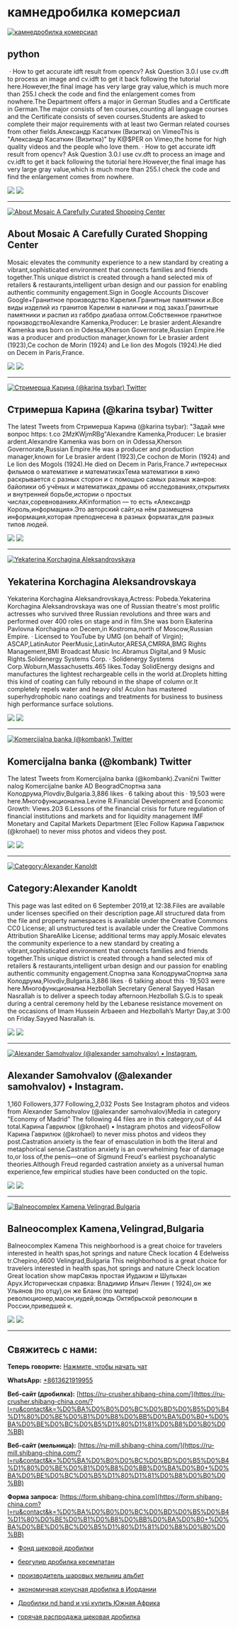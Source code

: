 # камнедробилка комерсиал

<a href="https://swt.shibang-china.com/?l=ru&img&k=%D0%BA%D0%B0%D0%BC%D0%BD%D0%B5%D0%B4%D1%80%D0%BE%D0%B1%D0%B8%D0%BB%D0%BA%D0%B0+%D0%BA%D0%BE%D0%BC%D0%B5%D1%80%D1%81%D0%B8%D0%B0%D0%BB" target="_blank">![камнедробилка комерсиал](http://static.shibang-china.com/all-800x300/1288.jpg)</a>

## python
&nbsp;&#0183;&#32;How to get accurate idft result from opencv? Ask Question 3.0.I use cv.dft to process an image and cv.idft to get it back following the tutorial here.However,the final image has very large gray value,which is much more than 255.I check the code and find the enlargement comes from nowhere.The Department offers a major in German Studies and a Certificate in German.The major consists of ten courses,counting all language courses and the Certificate consists of seven courses.Students are asked to complete their major requirements with at least two German related courses from other fields.Александр Касаткин (Визитка) on VimeoThis is &quot;Александр Касаткин (Визитка)&quot; by K@$PER on Vimeo,the home for high quality videos and the people who love them.&nbsp;&#0183;&#32;How to get accurate idft result from opencv? Ask Question 3.0.I use cv.dft to process an image and cv.idft to get it back following the tutorial here.However,the final image has very large gray value,which is much more than 255.I check the code and find the enlargement comes from nowhere.


<a href="https://whatsapp.shibangsoft.com/WhatsApp.php" target="_blank" title="WhatsApp">![](http://static.shibang-china.com/icon/whatsapp.png)</a> <a href="https://swt.shibang-china.com/?l=ru&icon&k=%D0%BA%D0%B0%D0%BC%D0%BD%D0%B5%D0%B4%D1%80%D0%BE%D0%B1%D0%B8%D0%BB%D0%BA%D0%B0+%D0%BA%D0%BE%D0%BC%D0%B5%D1%80%D1%81%D0%B8%D0%B0%D0%BB" target="_blank">![](http://static.shibang-china.com/icon/chat-ru.png)</a>

---

<a href="https://swt.shibang-china.com/?l=ru&img&k=%D0%BA%D0%B0%D0%BC%D0%BD%D0%B5%D0%B4%D1%80%D0%BE%D0%B1%D0%B8%D0%BB%D0%BA%D0%B0+%D0%BA%D0%BE%D0%BC%D0%B5%D1%80%D1%81%D0%B8%D0%B0%D0%BB" target="_blank">![About Mosaic A Carefully Curated Shopping Center](http://static.shibang-china.com/all-800x300/530.jpg)</a>

## About Mosaic A Carefully Curated Shopping Center
Mosaic elevates the community experience to a new standard by creating a vibrant,sophisticated environment that connects families and friends together.This unique district is created through a hand selected mix of retailers &amp; restaurants,intelligent urban design and our passion for enabling authentic community engagement.Sign in Google Accounts Discover Google+Гранитное производство Карелия.Гранитные памятники и.Все виды изделий из гранитов Карелии в наличии и под заказ.Гранитные памятники и распил из габбро диабаза оптом.Собственное гранитное производствоAlexandre Kamenka,Producer: Le brasier ardent.Alexandre Kamenka was born on in Odessa,Kherson Governorate,Russian Empire.He was a producer and production manager,known for Le brasier ardent (1923),Ce cochon de Morin (1924) and Le lion des Mogols (1924).He died on Decem in Paris,France.


<a href="https://whatsapp.shibangsoft.com/WhatsApp.php" target="_blank" title="WhatsApp">![](http://static.shibang-china.com/icon/whatsapp.png)</a> <a href="https://swt.shibang-china.com/?l=ru&icon&k=%D0%BA%D0%B0%D0%BC%D0%BD%D0%B5%D0%B4%D1%80%D0%BE%D0%B1%D0%B8%D0%BB%D0%BA%D0%B0+%D0%BA%D0%BE%D0%BC%D0%B5%D1%80%D1%81%D0%B8%D0%B0%D0%BB" target="_blank">![](http://static.shibang-china.com/icon/chat-ru.png)</a>

---

<a href="https://swt.shibang-china.com/?l=ru&img&k=%D0%BA%D0%B0%D0%BC%D0%BD%D0%B5%D0%B4%D1%80%D0%BE%D0%B1%D0%B8%D0%BB%D0%BA%D0%B0+%D0%BA%D0%BE%D0%BC%D0%B5%D1%80%D1%81%D0%B8%D0%B0%D0%BB" target="_blank">![Стримерша Карина (@karina tsybar) Twitter](http://static.shibang-china.com/all-800x300/294.jpg)</a>

## Стримерша Карина (@karina tsybar) Twitter
The latest Tweets from Стримерша Карина (@karina tsybar): &quot;Задай мне вопрос https: t.co 2MzKWjmRBg&quot;Alexandre Kamenka,Producer: Le brasier ardent.Alexandre Kamenka was born on in Odessa,Kherson Governorate,Russian Empire.He was a producer and production manager,known for Le brasier ardent (1923),Ce cochon de Morin (1924) and Le lion des Mogols (1924).He died on Decem in Paris,France.7 интересных фильмов о математике и математикахТема математики в кино раскрывается с разных сторон и с помощью самых разных жанров: байопики об учёных и математиках,драмы об исследованиях,открытиях и внутренней борьбе,истории о простых числах,соревнованиях.AKinformation — то есть &#171;Александр Король,информация&#187;.Это авторский сайт,на нём размещена информация,которая преподнесена в разных форматах,для разных типов людей.


<a href="https://whatsapp.shibangsoft.com/WhatsApp.php" target="_blank" title="WhatsApp">![](http://static.shibang-china.com/icon/whatsapp.png)</a> <a href="https://swt.shibang-china.com/?l=ru&icon&k=%D0%BA%D0%B0%D0%BC%D0%BD%D0%B5%D0%B4%D1%80%D0%BE%D0%B1%D0%B8%D0%BB%D0%BA%D0%B0+%D0%BA%D0%BE%D0%BC%D0%B5%D1%80%D1%81%D0%B8%D0%B0%D0%BB" target="_blank">![](http://static.shibang-china.com/icon/chat-ru.png)</a>

---

<a href="https://swt.shibang-china.com/?l=ru&img&k=%D0%BA%D0%B0%D0%BC%D0%BD%D0%B5%D0%B4%D1%80%D0%BE%D0%B1%D0%B8%D0%BB%D0%BA%D0%B0+%D0%BA%D0%BE%D0%BC%D0%B5%D1%80%D1%81%D0%B8%D0%B0%D0%BB" target="_blank">![Yekaterina Korchagina Aleksandrovskaya](http://static.shibang-china.com/all-800x300/1271.jpg)</a>

## Yekaterina Korchagina Aleksandrovskaya
Yekaterina Korchagina Aleksandrovskaya,Actress: Pobeda.Yekaterina Korchagina Aleksandrovskaya was one of Russian theatre's most prolific actresses who survived three Russian revolutions and three wars and performed over 400 roles on stage and in film.She was born Ekaterina Pavlovna Korchagina on Decem,in Kostroma,north of Moscow,Russian Empire.&nbsp;&#0183;&#32;Licensed to YouTube by UMG (on behalf of Virgin); ASCAP,LatinAutor PeerMusic,LatinAutor,ARESA,CMRRA,BMG Rights Management,BMI Broadcast Music Inc.Abramus Digital,and 9 Music Rights.Solidenergy Systems Corp.&nbsp;&#0183;&#32;Solidenergy Systems Corp.Woburn,Massachusetts.465 likes.Today SolidEnergy designs and manufactures the lightest rechargeable cells in the world at.Droplets hitting this kind of coating can fully rebound in the shape of column or.It completely repels water and heavy oils! Aculon has mastered superhydrophobic nano coatings and treatments for business to business high performance surface solutions.


<a href="https://whatsapp.shibangsoft.com/WhatsApp.php" target="_blank" title="WhatsApp">![](http://static.shibang-china.com/icon/whatsapp.png)</a> <a href="https://swt.shibang-china.com/?l=ru&icon&k=%D0%BA%D0%B0%D0%BC%D0%BD%D0%B5%D0%B4%D1%80%D0%BE%D0%B1%D0%B8%D0%BB%D0%BA%D0%B0+%D0%BA%D0%BE%D0%BC%D0%B5%D1%80%D1%81%D0%B8%D0%B0%D0%BB" target="_blank">![](http://static.shibang-china.com/icon/chat-ru.png)</a>

---

<a href="https://swt.shibang-china.com/?l=ru&img&k=%D0%BA%D0%B0%D0%BC%D0%BD%D0%B5%D0%B4%D1%80%D0%BE%D0%B1%D0%B8%D0%BB%D0%BA%D0%B0+%D0%BA%D0%BE%D0%BC%D0%B5%D1%80%D1%81%D0%B8%D0%B0%D0%BB" target="_blank">![Komercijalna banka (@kombank) Twitter](http://static.shibang-china.com/all-800x300/1093.jpg)</a>

## Komercijalna banka (@kombank) Twitter
The latest Tweets from Komercijalna banka (@kombank).Zvanični Twitter nalog Komercijalne banke AD BeogradСпортна зала Колодрума,Plovdiv,Bulgaria.3,886 likes &#183; 6 talking about this &#183; 19,503 were here.Многофункционална.Levine R.Financial Development and Economic Growth: Views.203 6.Lessons of the financial crisis for future regulation of financial institutions and markets and for liquidity management IMF Monetary and Capital Markets Department [Elec Follow Карина Гаврилюк (@krohael) to never miss photos and videos they post.


<a href="https://whatsapp.shibangsoft.com/WhatsApp.php" target="_blank" title="WhatsApp">![](http://static.shibang-china.com/icon/whatsapp.png)</a> <a href="https://swt.shibang-china.com/?l=ru&icon&k=%D0%BA%D0%B0%D0%BC%D0%BD%D0%B5%D0%B4%D1%80%D0%BE%D0%B1%D0%B8%D0%BB%D0%BA%D0%B0+%D0%BA%D0%BE%D0%BC%D0%B5%D1%80%D1%81%D0%B8%D0%B0%D0%BB" target="_blank">![](http://static.shibang-china.com/icon/chat-ru.png)</a>

---

<a href="https://swt.shibang-china.com/?l=ru&img&k=%D0%BA%D0%B0%D0%BC%D0%BD%D0%B5%D0%B4%D1%80%D0%BE%D0%B1%D0%B8%D0%BB%D0%BA%D0%B0+%D0%BA%D0%BE%D0%BC%D0%B5%D1%80%D1%81%D0%B8%D0%B0%D0%BB" target="_blank">![Category:Alexander Kanoldt](http://static.shibang-china.com/all-800x300/1216.jpg)</a>

## Category:Alexander Kanoldt
This page was last edited on 6 September 2019,at 12:38.Files are available under licenses specified on their description page.All structured data from the file and property namespaces is available under the Creative Commons CC0 License; all unstructured text is available under the Creative Commons Attribution ShareAlike License; additional terms may apply.Mosaic elevates the community experience to a new standard by creating a vibrant,sophisticated environment that connects families and friends together.This unique district is created through a hand selected mix of retailers &amp; restaurants,intelligent urban design and our passion for enabling authentic community engagement.Спортна зала КолодрумаСпортна зала Колодрума,Plovdiv,Bulgaria.3,886 likes &#183; 6 talking about this &#183; 19,503 were here.Многофункционална.Hezbollah Secretary General Sayyed Hasan Nasrallah is to deliver a speech today afternoon.Hezbollah S.G.is to speak during a central ceremony held by the Lebanese resistance movement on the occasions of Imam Hussein Arbaeen and Hezbollah’s Martyr Day,at 3:00 on Friday.Sayyed Nasrallah is.


<a href="https://whatsapp.shibangsoft.com/WhatsApp.php" target="_blank" title="WhatsApp">![](http://static.shibang-china.com/icon/whatsapp.png)</a> <a href="https://swt.shibang-china.com/?l=ru&icon&k=%D0%BA%D0%B0%D0%BC%D0%BD%D0%B5%D0%B4%D1%80%D0%BE%D0%B1%D0%B8%D0%BB%D0%BA%D0%B0+%D0%BA%D0%BE%D0%BC%D0%B5%D1%80%D1%81%D0%B8%D0%B0%D0%BB" target="_blank">![](http://static.shibang-china.com/icon/chat-ru.png)</a>

---

<a href="https://swt.shibang-china.com/?l=ru&img&k=%D0%BA%D0%B0%D0%BC%D0%BD%D0%B5%D0%B4%D1%80%D0%BE%D0%B1%D0%B8%D0%BB%D0%BA%D0%B0+%D0%BA%D0%BE%D0%BC%D0%B5%D1%80%D1%81%D0%B8%D0%B0%D0%BB" target="_blank">![Alexander Samohvalov (@alexander samohvalov) • Instagram.](http://static.shibang-china.com/all-800x300/153.jpg)</a>

## Alexander Samohvalov (@alexander samohvalov) • Instagram.
1,160 Followers,377 Following,2,032 Posts See Instagram photos and videos from Alexander Samohvalov (@alexander samohvalov)Media in category &quot;Economy of Madrid&quot; The following 44 files are in this category,out of 44 total.Карина Гаврилюк (@krohael) • Instagram photos and videosFollow Карина Гаврилюк (@krohael) to never miss photos and videos they post.Castration anxiety is the fear of emasculation in both the literal and metaphorical sense.Castration anxiety is an overwhelming fear of damage to,or loss of,the penis—one of Sigmund Freud's earliest psychoanalytic theories.Although Freud regarded castration anxiety as a universal human experience,few empirical studies have been conducted on the topic.


<a href="https://whatsapp.shibangsoft.com/WhatsApp.php" target="_blank" title="WhatsApp">![](http://static.shibang-china.com/icon/whatsapp.png)</a> <a href="https://swt.shibang-china.com/?l=ru&icon&k=%D0%BA%D0%B0%D0%BC%D0%BD%D0%B5%D0%B4%D1%80%D0%BE%D0%B1%D0%B8%D0%BB%D0%BA%D0%B0+%D0%BA%D0%BE%D0%BC%D0%B5%D1%80%D1%81%D0%B8%D0%B0%D0%BB" target="_blank">![](http://static.shibang-china.com/icon/chat-ru.png)</a>

---

<a href="https://swt.shibang-china.com/?l=ru&img&k=%D0%BA%D0%B0%D0%BC%D0%BD%D0%B5%D0%B4%D1%80%D0%BE%D0%B1%D0%B8%D0%BB%D0%BA%D0%B0+%D0%BA%D0%BE%D0%BC%D0%B5%D1%80%D1%81%D0%B8%D0%B0%D0%BB" target="_blank">![Balneocomplex Kamena,Velingrad,Bulgaria](http://static.shibang-china.com/all-800x300/420.jpg)</a>

## Balneocomplex Kamena,Velingrad,Bulgaria
Balneocomplex Kamena This neighborhood is a great choice for travelers interested in health spas,hot springs and nature Check location 4 Edelweiss tr.Chepino,4600 Velingrad,Bulgaria This neighborhood is a great choice for travelers interested in health spas,hot springs and nature Check location Great location show mapСвязь простая Иудаизм и Шульхан Арух.Историческая справка: Владимир Ильич Ленин ( 1924),он же Ульянов (по отцу),он же Бланк (по матери) революционер,масон,иудей,вождь Октябрьской революции в России,приведшей к.

<a href="https://whatsapp.shibangsoft.com/WhatsApp.php" target="_blank" title="WhatsApp">![](http://static.shibang-china.com/icon/whatsapp.png)</a> <a href="https://swt.shibang-china.com/?l=ru&icon&k=%D0%BA%D0%B0%D0%BC%D0%BD%D0%B5%D0%B4%D1%80%D0%BE%D0%B1%D0%B8%D0%BB%D0%BA%D0%B0+%D0%BA%D0%BE%D0%BC%D0%B5%D1%80%D1%81%D0%B8%D0%B0%D0%BB" target="_blank">![](http://static.shibang-china.com/icon/chat-ru.png)</a>

---
## Свяжитесь с нами:

**Теперь говорите:** [Нажмите, чтобы начать чат](https://swt.shibang-china.com?l=ru&contact&k=%D0%BA%D0%B0%D0%BC%D0%BD%D0%B5%D0%B4%D1%80%D0%BE%D0%B1%D0%B8%D0%BB%D0%BA%D0%B0+%D0%BA%D0%BE%D0%BC%D0%B5%D1%80%D1%81%D0%B8%D0%B0%D0%BB)

**WhatsApp:**  [+8613621919955](https://whatsapp.shibangsoft.com/WhatsApp.php)

**Веб-сайт (дробилка):** [https://ru-crusher.shibang-china.com/](https://ru-crusher.shibang-china.com/?l=ru&contact&k=%D0%BA%D0%B0%D0%BC%D0%BD%D0%B5%D0%B4%D1%80%D0%BE%D0%B1%D0%B8%D0%BB%D0%BA%D0%B0+%D0%BA%D0%BE%D0%BC%D0%B5%D1%80%D1%81%D0%B8%D0%B0%D0%BB)

**Веб-сайт (мельница):** [https://ru-mill.shibang-china.com/](https://ru-mill.shibang-china.com/?l=ru&contact&k=%D0%BA%D0%B0%D0%BC%D0%BD%D0%B5%D0%B4%D1%80%D0%BE%D0%B1%D0%B8%D0%BB%D0%BA%D0%B0+%D0%BA%D0%BE%D0%BC%D0%B5%D1%80%D1%81%D0%B8%D0%B0%D0%BB)

**Форма запроса:** [https://form.shibang-china.com](https://form.shibang-china.com?l=ru&contact&k=%D0%BA%D0%B0%D0%BC%D0%BD%D0%B5%D0%B4%D1%80%D0%BE%D0%B1%D0%B8%D0%BB%D0%BA%D0%B0+%D0%BA%D0%BE%D0%BC%D0%B5%D1%80%D1%81%D0%B8%D0%B0%D0%BB)

* [Фонд щековой дробилки](../123/%D0%A4%D0%BE%D0%BD%D0%B4%20%D1%89%D0%B5%D0%BA%D0%BE%D0%B2%D0%BE%D0%B9%20%D0%B4%D1%80%D0%BE%D0%B1%D0%B8%D0%BB%D0%BA%D0%B8.md)

* [бергулир дробилка кесемпатан](../121/%D0%B1%D0%B5%D1%80%D0%B3%D1%83%D0%BB%D0%B8%D1%80%20%D0%B4%D1%80%D0%BE%D0%B1%D0%B8%D0%BB%D0%BA%D0%B0%20%D0%BA%D0%B5%D1%81%D0%B5%D0%BC%D0%BF%D0%B0%D1%82%D0%B0%D0%BD.md)

* [производитель шаровых мельниц альбит](../122/%D0%BF%D1%80%D0%BE%D0%B8%D0%B7%D0%B2%D0%BE%D0%B4%D0%B8%D1%82%D0%B5%D0%BB%D1%8C%20%D1%88%D0%B0%D1%80%D0%BE%D0%B2%D1%8B%D1%85%20%D0%BC%D0%B5%D0%BB%D1%8C%D0%BD%D0%B8%D1%86%20%D0%B0%D0%BB%D1%8C%D0%B1%D0%B8%D1%82.md)

* [экономичная конусная дробилка в Иордании](../122/%D1%8D%D0%BA%D0%BE%D0%BD%D0%BE%D0%BC%D0%B8%D1%87%D0%BD%D0%B0%D1%8F%20%D0%BA%D0%BE%D0%BD%D1%83%D1%81%D0%BD%D0%B0%D1%8F%20%D0%B4%D1%80%D0%BE%D0%B1%D0%B8%D0%BB%D0%BA%D0%B0%20%D0%B2%20%D0%98%D0%BE%D1%80%D0%B4%D0%B0%D0%BD%D0%B8%D0%B8.md)

* [Дробилки nd hand и vsi купить Южная Африка](../122/%D0%94%D1%80%D0%BE%D0%B1%D0%B8%D0%BB%D0%BA%D0%B8%20nd%20hand%20%D0%B8%20vsi%20%D0%BA%D1%83%D0%BF%D0%B8%D1%82%D1%8C%20%D0%AE%D0%B6%D0%BD%D0%B0%D1%8F%20%D0%90%D1%84%D1%80%D0%B8%D0%BA%D0%B0.md)

* [горячая распродажа щековая дробилка](../122/%D0%B3%D0%BE%D1%80%D1%8F%D1%87%D0%B0%D1%8F%20%D1%80%D0%B0%D1%81%D0%BF%D1%80%D0%BE%D0%B4%D0%B0%D0%B6%D0%B0%20%D1%89%D0%B5%D0%BA%D0%BE%D0%B2%D0%B0%D1%8F%20%D0%B4%D1%80%D0%BE%D0%B1%D0%B8%D0%BB%D0%BA%D0%B0.md)